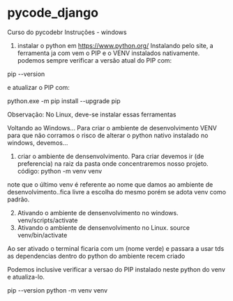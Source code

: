 # pycode_django
Curso do pycodebr
Instruções - windows
1. instalar o python em https://www.python.org/
Instalando pelo site, a ferramenta ja com vem o PIP e o VENV instalados nativamente.
podemos sempre verificar a versão atual do PIP com:

pip --version

e atualizar o PIP com:

python.exe -m pip install --upgrade pip

Observação: No Linux, deve-se instalar essas ferramentas

Voltando ao Windows...
Para criar o ambiente de desenvolvimento VENV para que não corramos o risco de alterar o python nativo instalado no windows, devemos...

1. criar o ambiente de densenvolvimento.
Para criar devemos ir (de preferencia) na raiz da pasta onde concentraremos nosso projeto.
código: 
python -m venv venv

note que o último venv é referente ao nome que damos ao ambiente de desenvolvimento..fica livre a escolha do mesmo porém se adota venv como padrão.

2. Ativando o ambiente de densenvolvimento no windows.
venv/scripts/activate
2. Ativando o ambiente de densenvolvimento no Linux.
source venv/bin/activate

Ao ser ativado o terminal ficaria com um (nome verde) e passara a usar tds as dependencias dentro do python do ambiente recem criado 

Podemos inclusive verificar a versao do PIP instalado neste python do venv e atualiza-lo.

pip --version
python -m venv venv